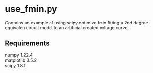 # use_fmin.py
Contains an example of using scipy.optimize.fmin fitting a 2nd degree equivalen circuit model to an artificial created voltage curve.
## Requirements
numpy 1.22.4</br>
matplotlib 3.5.2</br>
scipy 1.8.1
